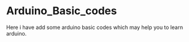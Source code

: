# Arduino_Basic_codes
Here i have add some arduino basic codes which may help you to learn arduino.
